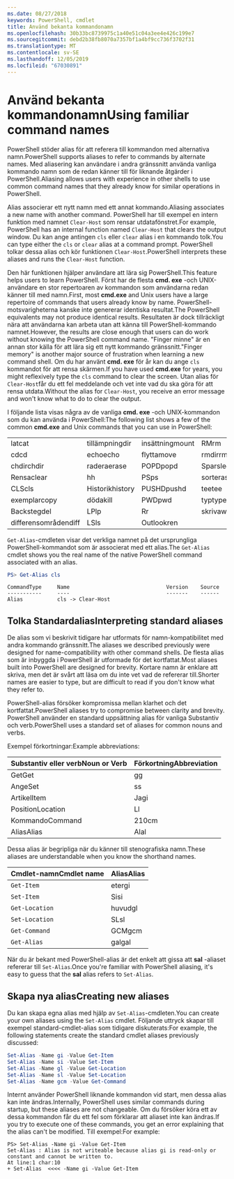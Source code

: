 ```yaml
---
ms.date: 08/27/2018
keywords: PowerShell, cmdlet
title: Använd bekanta kommandonamn
ms.openlocfilehash: 30b33bc8739975c1a40e51c04a3ee4e426c199e7
ms.sourcegitcommit: debd2b38fb8070a7357bf1a4bf9cc736f3702f31
ms.translationtype: MT
ms.contentlocale: sv-SE
ms.lasthandoff: 12/05/2019
ms.locfileid: "67030891"
---
```

# <a name="using-familiar-command-names"></a><span data-ttu-id="71e99-103">Använd bekanta kommandonamn</span><span class="sxs-lookup"><span data-stu-id="71e99-103">Using familiar command names</span></span>

<span data-ttu-id="71e99-104">PowerShell stöder alias för att referera till kommandon med alternativa namn.</span><span class="sxs-lookup"><span data-stu-id="71e99-104">PowerShell supports aliases to refer to commands by alternate names.</span></span> <span data-ttu-id="71e99-105">Med aliasering kan användare i andra gränssnitt använda vanliga kommando namn som de redan känner till för liknande åtgärder i PowerShell.</span><span class="sxs-lookup"><span data-stu-id="71e99-105">Aliasing allows users with experience in other shells to use common command names that they already know for similar operations in PowerShell.</span></span>

<span data-ttu-id="71e99-106">Alias associerar ett nytt namn med ett annat kommando.</span><span class="sxs-lookup"><span data-stu-id="71e99-106">Aliasing associates a new name with another command.</span></span> <span data-ttu-id="71e99-107">PowerShell har till exempel en intern funktion med namnet `Clear-Host` som rensar utdatafönstret.</span><span class="sxs-lookup"><span data-stu-id="71e99-107">For example, PowerShell has an internal function named `Clear-Host` that clears the output window.</span></span> <span data-ttu-id="71e99-108">Du kan ange antingen `cls` eller `clear` alias i en kommando tolk.</span><span class="sxs-lookup"><span data-stu-id="71e99-108">You can type either the `cls` or `clear` alias at a command prompt.</span></span> <span data-ttu-id="71e99-109">PowerShell tolkar dessa alias och kör funktionen `Clear-Host`.</span><span class="sxs-lookup"><span data-stu-id="71e99-109">PowerShell interprets these aliases and runs the `Clear-Host` function.</span></span>

<span data-ttu-id="71e99-110">Den här funktionen hjälper användare att lära sig PowerShell.</span><span class="sxs-lookup"><span data-stu-id="71e99-110">This feature helps users to learn PowerShell.</span></span> <span data-ttu-id="71e99-111">Först har de flesta **cmd. exe** -och UNIX-användare en stor repertoaren av kommandon som användarna redan känner till med namn.</span><span class="sxs-lookup"><span data-stu-id="71e99-111">First, most **cmd.exe** and Unix users have a large repertoire of commands that users already know by name.</span></span> <span data-ttu-id="71e99-112">PowerShell-motsvarigheterna kanske inte genererar identiska resultat.</span><span class="sxs-lookup"><span data-stu-id="71e99-112">The PowerShell equivalents may not produce identical results.</span></span> <span data-ttu-id="71e99-113">Resultaten är dock tillräckligt nära att användarna kan arbeta utan att känna till PowerShell-kommando namnet.</span><span class="sxs-lookup"><span data-stu-id="71e99-113">However, the results are close enough that users can do work without knowing the PowerShell command name.</span></span> <span data-ttu-id="71e99-114">"Finger minne" är en annan stor källa för att lära sig ett nytt kommando gränssnitt.</span><span class="sxs-lookup"><span data-stu-id="71e99-114">"Finger memory" is another major source of frustration when learning a new command shell.</span></span> <span data-ttu-id="71e99-115">Om du har använt **cmd. exe** för år kan du ange `cls` kommandot för att rensa skärmen.</span><span class="sxs-lookup"><span data-stu-id="71e99-115">If you have used **cmd.exe** for years, you might reflexively type the `cls` command to clear the screen.</span></span> <span data-ttu-id="71e99-116">Utan alias för `Clear-Host`får du ett fel meddelande och vet inte vad du ska göra för att rensa utdata.</span><span class="sxs-lookup"><span data-stu-id="71e99-116">Without the alias for `Clear-Host`, you receive an error message and won't know what to do to clear the output.</span></span>

<span data-ttu-id="71e99-117">I följande lista visas några av de vanliga **cmd. exe** -och UNIX-kommandon som du kan använda i PowerShell:</span><span class="sxs-lookup"><span data-stu-id="71e99-117">The following list shows a few of the common **cmd.exe** and Unix commands that you can use in PowerShell:</span></span>

|||||
|-|-|-|-|
|<span data-ttu-id="71e99-118">lat</span><span class="sxs-lookup"><span data-stu-id="71e99-118">cat</span></span>|<span data-ttu-id="71e99-119">tillämpning</span><span class="sxs-lookup"><span data-stu-id="71e99-119">dir</span></span>|<span data-ttu-id="71e99-120">insättning</span><span class="sxs-lookup"><span data-stu-id="71e99-120">mount</span></span>|<span data-ttu-id="71e99-121">RM</span><span class="sxs-lookup"><span data-stu-id="71e99-121">rm</span></span>|
|<span data-ttu-id="71e99-122">cd</span><span class="sxs-lookup"><span data-stu-id="71e99-122">cd</span></span>|<span data-ttu-id="71e99-123">echo</span><span class="sxs-lookup"><span data-stu-id="71e99-123">echo</span></span>|<span data-ttu-id="71e99-124">flytta</span><span class="sxs-lookup"><span data-stu-id="71e99-124">move</span></span>|<span data-ttu-id="71e99-125">rmdir</span><span class="sxs-lookup"><span data-stu-id="71e99-125">rmdir</span></span>|
|<span data-ttu-id="71e99-126">chdir</span><span class="sxs-lookup"><span data-stu-id="71e99-126">chdir</span></span>|<span data-ttu-id="71e99-127">radera</span><span class="sxs-lookup"><span data-stu-id="71e99-127">erase</span></span>|<span data-ttu-id="71e99-128">POPD</span><span class="sxs-lookup"><span data-stu-id="71e99-128">popd</span></span>|<span data-ttu-id="71e99-129">Spar</span><span class="sxs-lookup"><span data-stu-id="71e99-129">sleep</span></span>|
|<span data-ttu-id="71e99-130">Rensa</span><span class="sxs-lookup"><span data-stu-id="71e99-130">clear</span></span>|<span data-ttu-id="71e99-131">h</span><span class="sxs-lookup"><span data-stu-id="71e99-131">h</span></span>|<span data-ttu-id="71e99-132">PS</span><span class="sxs-lookup"><span data-stu-id="71e99-132">ps</span></span>|<span data-ttu-id="71e99-133">sortera</span><span class="sxs-lookup"><span data-stu-id="71e99-133">sort</span></span>|
|<span data-ttu-id="71e99-134">CLS</span><span class="sxs-lookup"><span data-stu-id="71e99-134">cls</span></span>|<span data-ttu-id="71e99-135">Historik</span><span class="sxs-lookup"><span data-stu-id="71e99-135">history</span></span>|<span data-ttu-id="71e99-136">PUSHD</span><span class="sxs-lookup"><span data-stu-id="71e99-136">pushd</span></span>|<span data-ttu-id="71e99-137">tee</span><span class="sxs-lookup"><span data-stu-id="71e99-137">tee</span></span>|
|<span data-ttu-id="71e99-138">exemplar</span><span class="sxs-lookup"><span data-stu-id="71e99-138">copy</span></span>|<span data-ttu-id="71e99-139">döda</span><span class="sxs-lookup"><span data-stu-id="71e99-139">kill</span></span>|<span data-ttu-id="71e99-140">PWD</span><span class="sxs-lookup"><span data-stu-id="71e99-140">pwd</span></span>|<span data-ttu-id="71e99-141">typ</span><span class="sxs-lookup"><span data-stu-id="71e99-141">type</span></span>|
|<span data-ttu-id="71e99-142">Backsteg</span><span class="sxs-lookup"><span data-stu-id="71e99-142">del</span></span>|<span data-ttu-id="71e99-143">LP</span><span class="sxs-lookup"><span data-stu-id="71e99-143">lp</span></span>|<span data-ttu-id="71e99-144">R</span><span class="sxs-lookup"><span data-stu-id="71e99-144">r</span></span>|<span data-ttu-id="71e99-145">skriva</span><span class="sxs-lookup"><span data-stu-id="71e99-145">write</span></span>|
|<span data-ttu-id="71e99-146">differensområden</span><span class="sxs-lookup"><span data-stu-id="71e99-146">diff</span></span>|<span data-ttu-id="71e99-147">LS</span><span class="sxs-lookup"><span data-stu-id="71e99-147">ls</span></span>|<span data-ttu-id="71e99-148">Outlook</span><span class="sxs-lookup"><span data-stu-id="71e99-148">ren</span></span>||

<span data-ttu-id="71e99-149">`Get-Alias`-cmdleten visar det verkliga namnet på det ursprungliga PowerShell-kommandot som är associerat med ett alias.</span><span class="sxs-lookup"><span data-stu-id="71e99-149">The `Get-Alias` cmdlet shows you the real name of the native PowerShell command associated with an alias.</span></span>

```powershell
PS> Get-Alias cls
```

```Output
CommandType     Name                               Version    Source
-----------     ----                               -------    ------
Alias           cls -> Clear-Host
```

## <a name="interpreting-standard-aliases"></a><span data-ttu-id="71e99-150">Tolka Standardalias</span><span class="sxs-lookup"><span data-stu-id="71e99-150">Interpreting standard aliases</span></span>

<span data-ttu-id="71e99-151">De alias som vi beskrivit tidigare har utformats för namn-kompatibilitet med andra kommando gränssnitt.</span><span class="sxs-lookup"><span data-stu-id="71e99-151">The aliases we described previously were designed for name-compatibility with other command shells.</span></span>
<span data-ttu-id="71e99-152">De flesta alias som är inbyggda i PowerShell är utformade för det kortfattat.</span><span class="sxs-lookup"><span data-stu-id="71e99-152">Most aliases built into PowerShell are designed for brevity.</span></span> <span data-ttu-id="71e99-153">Kortare namn är enklare att skriva, men det är svårt att läsa om du inte vet vad de refererar till.</span><span class="sxs-lookup"><span data-stu-id="71e99-153">Shorter names are easier to type, but are difficult to read if you don't know what they refer to.</span></span>

<span data-ttu-id="71e99-154">PowerShell-alias försöker kompromissa mellan klarhet och det kortfattat.</span><span class="sxs-lookup"><span data-stu-id="71e99-154">PowerShell aliases try to compromise between clarity and brevity.</span></span> <span data-ttu-id="71e99-155">PowerShell använder en standard uppsättning alias för vanliga Substantiv och verb.</span><span class="sxs-lookup"><span data-stu-id="71e99-155">PowerShell uses a standard set of aliases for common nouns and verbs.</span></span>

<span data-ttu-id="71e99-156">Exempel förkortningar:</span><span class="sxs-lookup"><span data-stu-id="71e99-156">Example abbreviations:</span></span>

| <span data-ttu-id="71e99-157">Substantiv eller verb</span><span class="sxs-lookup"><span data-stu-id="71e99-157">Noun or Verb</span></span> | <span data-ttu-id="71e99-158">Förkortning</span><span class="sxs-lookup"><span data-stu-id="71e99-158">Abbreviation</span></span> |
|--------------|--------------|
| <span data-ttu-id="71e99-159">Get</span><span class="sxs-lookup"><span data-stu-id="71e99-159">Get</span></span>          | <span data-ttu-id="71e99-160">g</span><span class="sxs-lookup"><span data-stu-id="71e99-160">g</span></span>            |
| <span data-ttu-id="71e99-161">Ange</span><span class="sxs-lookup"><span data-stu-id="71e99-161">Set</span></span>          | <span data-ttu-id="71e99-162">s</span><span class="sxs-lookup"><span data-stu-id="71e99-162">s</span></span>            |
| <span data-ttu-id="71e99-163">Artikel</span><span class="sxs-lookup"><span data-stu-id="71e99-163">Item</span></span>         | <span data-ttu-id="71e99-164">Jag</span><span class="sxs-lookup"><span data-stu-id="71e99-164">i</span></span>            |
| <span data-ttu-id="71e99-165">Position</span><span class="sxs-lookup"><span data-stu-id="71e99-165">Location</span></span>     | <span data-ttu-id="71e99-166">L</span><span class="sxs-lookup"><span data-stu-id="71e99-166">l</span></span>            |
| <span data-ttu-id="71e99-167">Kommando</span><span class="sxs-lookup"><span data-stu-id="71e99-167">Command</span></span>      | <span data-ttu-id="71e99-168">210</span><span class="sxs-lookup"><span data-stu-id="71e99-168">cm</span></span>           |
| <span data-ttu-id="71e99-169">Alias</span><span class="sxs-lookup"><span data-stu-id="71e99-169">Alias</span></span>        | <span data-ttu-id="71e99-170">Al</span><span class="sxs-lookup"><span data-stu-id="71e99-170">al</span></span>           |

<span data-ttu-id="71e99-171">Dessa alias är begripliga när du känner till stenografiska namn.</span><span class="sxs-lookup"><span data-stu-id="71e99-171">These aliases are understandable when you know the shorthand names.</span></span>

| <span data-ttu-id="71e99-172">Cmdlet-namn</span><span class="sxs-lookup"><span data-stu-id="71e99-172">Cmdlet name</span></span>    | <span data-ttu-id="71e99-173">Alias</span><span class="sxs-lookup"><span data-stu-id="71e99-173">Alias</span></span> |
|----------------|-------|
| `Get-Item`     | <span data-ttu-id="71e99-174">eter</span><span class="sxs-lookup"><span data-stu-id="71e99-174">gi</span></span>    |
| `Set-Item`     | <span data-ttu-id="71e99-175">Si</span><span class="sxs-lookup"><span data-stu-id="71e99-175">si</span></span>    |
| `Get-Location` | <span data-ttu-id="71e99-176">huvud</span><span class="sxs-lookup"><span data-stu-id="71e99-176">gl</span></span>    |
| `Set-Location` | <span data-ttu-id="71e99-177">SL</span><span class="sxs-lookup"><span data-stu-id="71e99-177">sl</span></span>    |
| `Get-Command`  | <span data-ttu-id="71e99-178">GCM</span><span class="sxs-lookup"><span data-stu-id="71e99-178">gcm</span></span>   |
| `Get-Alias`    | <span data-ttu-id="71e99-179">gal</span><span class="sxs-lookup"><span data-stu-id="71e99-179">gal</span></span>   |

<span data-ttu-id="71e99-180">När du är bekant med PowerShell-alias är det enkelt att gissa att **sal** -aliaset refererar till `Set-Alias`.</span><span class="sxs-lookup"><span data-stu-id="71e99-180">Once you're familiar with PowerShell aliasing, it's easy to guess that the **sal** alias refers to `Set-Alias`.</span></span>

## <a name="creating-new-aliases"></a><span data-ttu-id="71e99-181">Skapa nya alias</span><span class="sxs-lookup"><span data-stu-id="71e99-181">Creating new aliases</span></span>

<span data-ttu-id="71e99-182">Du kan skapa egna alias med hjälp av `Set-Alias`-cmdleten.</span><span class="sxs-lookup"><span data-stu-id="71e99-182">You can create your own aliases using the `Set-Alias` cmdlet.</span></span> <span data-ttu-id="71e99-183">Följande uttryck skapar till exempel standard-cmdlet-alias som tidigare diskuterats:</span><span class="sxs-lookup"><span data-stu-id="71e99-183">For example, the following statements create the standard cmdlet aliases previously discussed:</span></span>

```powershell
Set-Alias -Name gi -Value Get-Item
Set-Alias -Name si -Value Set-Item
Set-Alias -Name gl -Value Get-Location
Set-Alias -Name sl -Value Set-Location
Set-Alias -Name gcm -Value Get-Command
```

<span data-ttu-id="71e99-184">Internt använder PowerShell liknande kommandon vid start, men dessa alias kan inte ändras.</span><span class="sxs-lookup"><span data-stu-id="71e99-184">Internally, PowerShell uses similar commands during startup, but these aliases are not changeable.</span></span>
<span data-ttu-id="71e99-185">Om du försöker köra ett av dessa kommandon får du ett fel som förklarar att aliaset inte kan ändras.</span><span class="sxs-lookup"><span data-stu-id="71e99-185">If you try to execute one of these commands, you get an error explaining that the alias can't be modified.</span></span> <span data-ttu-id="71e99-186">Till exempel:</span><span class="sxs-lookup"><span data-stu-id="71e99-186">For example:</span></span>

```
PS> Set-Alias -Name gi -Value Get-Item
Set-Alias : Alias is not writeable because alias gi is read-only or constant and cannot be written to.
At line:1 char:10
+ Set-Alias  <<<< -Name gi -Value Get-Item
```
